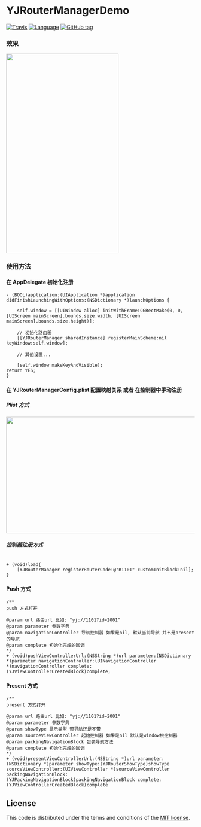 # YJRouterManagerDemo

[![Travis](https://img.shields.io/travis/YJManager/YJRouterManagerOC.svg)](https://github.com/YJManager/YJRouterManagerOC.git)
[![Language](https://img.shields.io/badge/Language-Objective--C-FF7F24.svg?style=flat)](https://github.com/YJManager/YJBannerViewOC.git)
[![GitHub tag](https://img.shields.io/github/tag/eYJManager/YJRouterManagerOC.svg)](https://github.com/YJManager/YJRouterManagerOC.git)

### 效果
<img src="https://github.com/YJManager/YJRouterManagerOC/blob/master/YJRouterManagerDemo/Resource/bgAnimation.gif" width="300" height="533" />

### 使用方法
#### 在 AppDelegate 初始化注册
```objc
- (BOOL)application:(UIApplication *)application didFinishLaunchingWithOptions:(NSDictionary *)launchOptions {

    self.window = [[UIWindow alloc] initWithFrame:CGRectMake(0, 0, [UIScreen mainScreen].bounds.size.width, [UIScreen mainScreen].bounds.size.height)];

    // 初始化路由器
    [[YJRouterManager sharedInstance] registerMainScheme:nil keyWindow:self.window];

    // 其他设置...

    [self.window makeKeyAndVisible];
return YES;
}
```

#### 在 YJRouterManagerConfig.plist 配置映射关系 或者 在控制器中手动注册
##### Plist 方式
<img src="https://github.com/YJManager/YJRouterManagerOC/blob/master/YJRouterManagerDemo/Resource/routerPlist.png" width="729" height="311" />

##### 控制器注册方式

```objc

+ (void)load{
    [YJRouterManager registerRouterCode:@"R1101" customInitBlock:nil];
}

```

#### Push 方式
```objc
/**
push 方式打开

@param url 路由url 比如: "yj://1101?id=2001"
@param parameter 参数字典
@param navigationController 导航控制器 如果是nil, 默认当前导航 并不是present的导航
@param complete 初始化完成的回调
*/
+ (void)pushViewControllerUrl:(NSString *)url parameter:(NSDictionary *)parameter navigationController:(UINavigationController *)navigationController complete:(YJViewControllerCreatedBlock)complete;
```

#### Present 方式
```objc
/**
present 方式打开

@param url 路由url 比如: "yj://1101?id=2001"
@param parameter 参数字典
@param showType 显示类型 带导航还是不带
@param sourceViewController 起始控制器 如果是nil 默认是window根控制器
@param packingNavigationBlock 包装导航方法
@param complete 初始化完成的回调
*/
+ (void)presentViewControllerUrl:(NSString *)url parameter:(NSDictionary *)parameter showType:(YJRouterShowType)showType sourceViewController:(UIViewController *)sourceViewController packingNavigationBlock:(YJPackingNavigationBlock)packingNavigationBlock complete:(YJViewControllerCreatedBlock)complete
```

## License

This code is distributed under the terms and conditions of the [MIT license](LICENSE).
